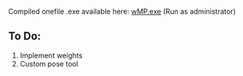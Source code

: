 Compiled onefile .exe available here: [wMP.exe](Dist/wMP.exe) (Run as administrator)


## To Do:
1. Implement weights
2. Custom pose tool
